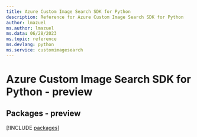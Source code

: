 ```yaml
---
title: Azure Custom Image Search SDK for Python
description: Reference for Azure Custom Image Search SDK for Python
author: lmazuel
ms.author: lmazuel
ms.data: 06/28/2023
ms.topic: reference
ms.devlang: python
ms.service: customimagesearch
---
```

# Azure Custom Image Search SDK for Python - preview
## Packages - preview
[!INCLUDE [packages](custom-image-search-index.md)]